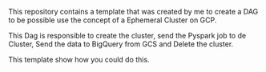 This repository contains a template that was created by me to create a DAG to be possible use the concept of a Ephemeral Cluster on GCP.

This Dag is responsible to create the cluster, send the Pyspark job to de Cluster, Send the data to BigQuery from GCS and Delete the cluster.

This template show how you could do this.
